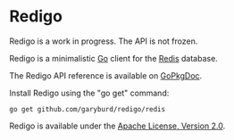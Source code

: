 Redigo
======

Redigo is a work in progress. The API is not frozen.

Redigo is a minimalistic [Go](http://golang.org/) client for the
[Redis](http://redis.io/) database.

The Redigo API reference is available on
[GoPkgDoc](http://gopkgdoc.appspot.com/pkg/github.com/garyburd/redigo/redis).

Install Redigo using the "go get" command:

    go get github.com/garyburd/redigo/redis

Redigo is available under the [Apache License, Version 2.0](http://www.apache.org/licenses/LICENSE-2.0.html).
